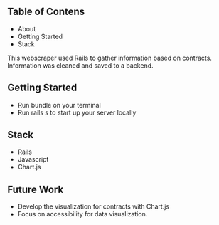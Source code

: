
## Table of Contens
- About
- Getting Started
- Stack

This webscraper used Rails to gather information based on contracts.
Information was cleaned and saved to a backend.

## Getting Started
- Run bundle on your terminal
- Run rails s to start up your server locally

## Stack
- Rails 
- Javascript
- Chart.js

## Future Work
- Develop the visualization for contracts with Chart.js
- Focus on accessibility for data visualization.
